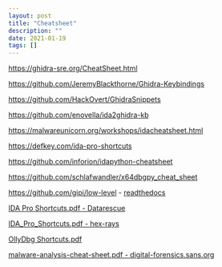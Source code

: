 ```yaml
---
layout: post
title: "Cheatsheet"
description: ""
date: 2021-01-19
tags: []
---
```


https://ghidra-sre.org/CheatSheet.html

https://github.com/JeremyBlackthorne/Ghidra-Keybindings

https://github.com/HackOvert/GhidraSnippets

https://github.com/enovella/ida2ghidra-kb

https://malwareunicorn.org/workshops/idacheatsheet.html

https://defkey.com/ida-pro-shortcuts

https://github.com/inforion/idapython-cheatsheet

https://github.com/schlafwandler/x64dbgpy_cheat_sheet

https://github.com/gipi/low-level - <a href="https://low-level.readthedocs.io/en/latest/">readthedocs</a>

<a href="/assets/files/IDA Pro Shortcuts.pdf">IDA Pro Shortcuts.pdf - Datarescue</a>

<a href="/assets/files/IDA_Pro_Shortcuts.pdf">IDA_Pro_Shortcuts.pdf - hex-rays</a>

<a href="/assets/files/OllyDbg Shortcuts.pdf">OllyDbg Shortcuts.pdf</a>

<a href="/assets/files/malware-analysis-cheat-sheet.pdf">malware-analysis-cheat-sheet.pdf - digital-forensics.sans.org</a>
